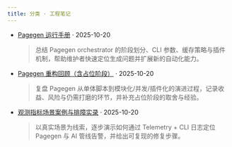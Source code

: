 ```yaml
---
title: 分类 · 工程笔记
---
```


- [Pagegen 运行手册](/zh/content/pagegen-handbook/) · 2025-10-20
  > 总结 Pagegen orchestrator 的阶段划分、CLI 参数、缓存策略与插件机制，帮助维护者快速定位生成问题并扩展新的自动化能力。

- [Pagegen 重构回顾（含占位阶段）](/zh/content/pagegen-retrospective/) · 2025-10-20
  > 复盘 Pagegen 从单体脚本到模块化/并发/插件化的演进过程，记录收益、风险与仍需打磨的环节，并补充占位阶段的取舍与经验。

- [观测指标场景案例与排障实录](/zh/content/telemetry-cases/) · 2025-10-20
  > 以真实场景为线索，逐步演示如何通过 Telemetry + CLI 日志定位 Pagegen 与 AI 管线告警，并给出可复现的修复步骤。
